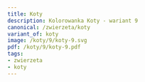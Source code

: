 ```yaml
---
title: Koty
description: Kolorowanka Koty - wariant 9
canonical: /zwierzeta/koty
variant_of: koty
image: /koty/9/koty-9.svg
pdf: /koty/9/koty-9.pdf
tags:
- zwierzeta
- koty
---
```

